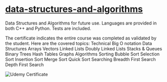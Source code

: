 # [data-structures-and-algorithms](https://www.udemy.com/course/data-structures-algorithms-cpp/learn/lecture/30637548#overview)
Data Structures and Algorithms for future use. Languages are provided in both C++ and Python. Tests are included.

The certificate indicates the entire course was completed as validated by the student. Here are the covered topics:
Technical
Big O notation
Data Structures
Arrays
Vectors
Linked Lists
Doubly Linked Lists
Stacks & Queues
Binary Trees
Hash Tables
Graphs
Algorithms
Sorting
Bubble Sort
Selection Sort
Insertion Sort
Merge Sort
Quick Sort
Searching
Breadth First Search
Depth First Search


![Udemy Certificate](https://udemy-certificate.s3.amazonaws.com/image/UC-cc17bd69-8594-4323-a906-a781929cff8f.jpg)
